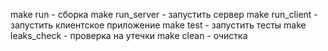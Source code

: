 make run - сборка
make run_server - запустить сервер
make run_client - запустить клиентское приложение
make test - запустить тесты
make leaks_check - проверка на утечки
make clean - очистка
